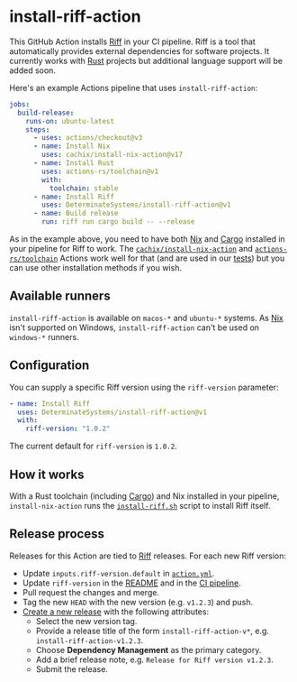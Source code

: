 # install-riff-action

This GitHub Action installs [Riff] in your CI pipeline. Riff is a tool that
automatically provides external dependencies for software projects. It currently
works with [Rust] projects but additional language support will be added soon.

Here's an example Actions pipeline that uses `install-riff-action`:

```yaml
jobs:
  build-release:
    runs-on: ubuntu-latest
    steps:
      - uses: actions/checkout@v3
      - name: Install Nix
        uses: cachix/install-nix-action@v17
      - name: Install Rust
        uses: actions-rs/toolchain@v1
        with:
          toolchain: stable
      - name: Install Riff
        uses: DeterminateSystems/install-riff-action@v1
      - name: Build release
        run: riff run cargo build -- --release
```

As in the example above, you need to have both [Nix] and [Cargo] installed in
your pipeline for Riff to work. The [`cachix/install-nix-action`][install-nix]
and [`actions-rs/toolchain`][toolchain] Actions work well for that (and are used
in our [tests](./.github/workflows/test.yml)) but you can use other installation
methods if you wish.

## Available runners

`install-riff-action` is available on `macos-*` and `ubuntu-*` systems. As [Nix]
isn't supported on Windows, `install-riff-action` can't be used on `windows-*`
runners.

## Configuration

You can supply a specific Riff version using the `riff-version` parameter:

```yaml
- name: Install Riff
  uses: DeterminateSystems/install-riff-action@v1
  with:
    riff-version: "1.0.2"
```

The current default for `riff-version` is `1.0.2`.

## How it works

With a Rust toolchain (including [Cargo]) and Nix installed in your pipeline,
`install-nix-action` runs the [`install-riff.sh`](./install-riff.sh) script to
install Riff itself.

## Release process

Releases for this Action are tied to [Riff] releases. For each new Riff version:

* Update `inputs.riff-version.default` in [`action.yml`](./action.yml).
* Update `riff-version` in the [README](./README.md) and in the [CI
  pipeline][ci].
* Pull request the changes and merge.
* Tag the new `HEAD` with the new version (e.g. `v1.2.3`) and push.
* [Create a new release][create] with the following attributes:
  * Select the new version tag.
  * Provide a release title of the form `install-riff-action-v*`, e.g.
    `install-riff-action-v1.2.3`.
  * Choose **Dependency Management** as the primary category.
  * Add a brief release note, e.g. `Release for Riff version v1.2.3`.
  * Submit the release.

[cargo]: https://doc.rust-lang.org/cargo
[ci]: ./.github/workflows/test.yml
[create]: https://github.com/DeterminateSystems/install-riff-action/releases/new
[flakes]: https://nixos.wiki/wiki/Flakes
[nix]: https://nixos.org
[riff]: https://github.com/DeterminateSystems/riff
[rust]: https://rust-lang.org
[toolchain]: https://github.com/actions-rs/toolchain
[install-nix]: https://github.com/cachix/install-nix-action

